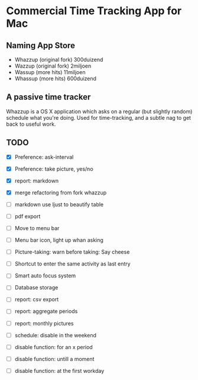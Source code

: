 # Commercial Time Tracking App for Mac

## Naming App Store
- Whazzup (original fork) 300duizend
- Wazzup (original fork) 2miljoen
- Wassup (more hits) 11miljoen
- Whassup (more hits) 600duizend

## A passive time tracker
Whazzup is a OS X application which asks on a regular (but slightly
random) schedule what you're doing. Used for time-tracking, and a subtle
nag to get back to useful work.

## TODO
- [x] Preference: ask-interval
- [x] Preference: take picture, yes/no
- [x] report: markdown
- [x] merge refactoring from fork whazzup

- [ ] markdown use ljust to beautify table
- [ ] pdf export

- [ ] Move to menu bar
- [ ] Menu bar icon, light up whan asking

- [ ] Picture-taking: warn before taking: Say cheese

- [ ] Shortcut to enter the same activity as last entry
- [ ] Smart auto focus system

- [ ] Database storage

- [ ] report: csv export
- [ ] report: aggregate periods
- [ ] report: monthly pictures

- [ ] schedule: disable in the weekend

- [ ] disable function: for an x period
- [ ] disable function: untill a moment
- [ ] disable function: at the first workday
